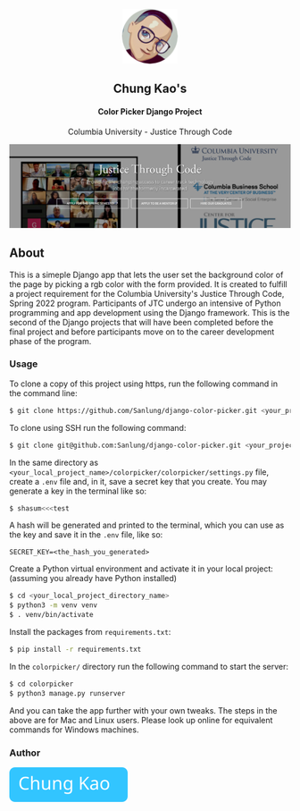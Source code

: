 <p align="center"><img width="100" src="./img/avatar.png" /></p>
<h2 align="center">Chung Kao's</h2>
<h4 align="center">Color Picker Django Project</h4>
<p align="center">Columbia University - Justice Through Code</p>
<p align="center"><img width="600" src="./img/jtc_site_screenshot.png" /></p>

## About

This is a simeple Django app that lets the user set the background color of the page by picking a rgb color with the form provided. It is created to fulfill a project requirement for the Columbia University's Justice Through Code, Spring 2022 program. Participants of JTC undergo an intensive of Python programming and app development using the Django framework. This is the second of the Django projects that will have been completed before the final project and before participants move on to the career development phase of the program.

### Usage

To clone a copy of this project using https, run the following command in the command line:

```bash
$ git clone https://github.com/Sanlung/django-color-picker.git <your_project_directory_name>
```

To clone using SSH run the following command:

```bash
$ git clone git@github.com:Sanlung/django-color-picker.git <your_project_directory_name>
```

In the same directory as `<your_local_project_name>/colorpicker/colorpicker/settings.py` file, create a `.env` file and, in it, save a secret key that you create. You may generate a key in the terminal like so:

```bash
$ shasum<<<test
```

A hash will be generated and printed to the terminal, which you can use as the key and save it in the `.env` file, like so:

```.env
SECRET_KEY=<the_hash_you_generated>
```

Create a Python virtual environment and activate it in your local project: (assuming you already have Python installed)

```bash
$ cd <your_local_project_directory_name>
$ python3 -m venv venv
$ . venv/bin/activate
```

Install the packages from `requirements.txt`:

```bash
$ pip install -r requirements.txt
```

In the `colorpicker/` directory run the following command to start the server:

```bash
$ cd colorpicker
$ python3 manage.py runserver
```

And you can take the app further with your own tweaks. The steps in the above are for Mac and Linux users. Please look up online for equivalent commands for Windows machines.

### Author

[![Chung Kao](./img/Chung_button.svg)](https://github.com/Sanlung)
